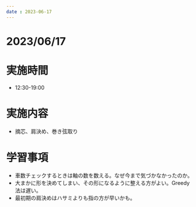 ```yaml
---
date : 2023-06-17
---
```


# 2023/06/17

# 実施時間
- 12:30-19:00

# 実施内容
- 摘芯、肩決め、巻き弦取り

# 学習事項
- 車数チェックするときは軸の数を数える。なぜ今まで気づかなかったのか。
- 大まかに形を決めてしまい、その形になるように整える方がよい。Greedy法は遅い。
- 最初期の肩決めはハサミよりも指の方が早いかも。